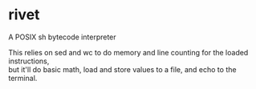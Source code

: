 # rivet
A POSIX sh bytecode interpreter

This relies on sed and wc to do memory and line counting for the loaded instructions,  
but it'll do basic math, load and store values to a file, and echo to the terminal.
